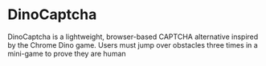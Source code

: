 # DinoCaptcha
DinoCaptcha is a lightweight, browser-based CAPTCHA alternative inspired by the Chrome Dino game. Users must jump over obstacles three times in a mini-game to prove they are human
